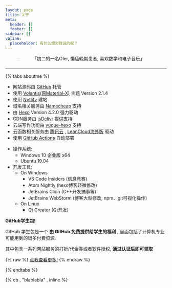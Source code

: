 ```yaml
---
layout: page
title: 关于
meta:
  header: []
  footer: []
sidebar: []
valine:
  placeholder: 有什么想对我说的呢？
---
```


<btns center circle wide>
<a style='padding-bottom:16px'>
<img style='height:80px;width:80px;border-radius:40px;margin-top:-64px;margin-bottom:12px' src="https://cdn.jsdelivr.net/gh/Linhk1606/Linhk1606@V1.0/me.jpg">
「初二的一名OIer, 懒癌晚期患者, 喜欢数学和电子音乐」
</a>
</btns>
<br>

---


{% tabs aboutme %}

<!-- tab 本站配置 -->

* 网站源码由 [GitHub](https://github.com) 托管
* 使用 [Volantis(原Material-X)](https://xaoxuu.com/wiki/volantis) 主题 Version 2.1.4
* 使用 [Netlify](https://www.netlify.com) 建站
* 域名相关服务由 [Namecheap](https://www.namecheap.com) 支持
* 由 [Hexo](https://hexo.io/) Version 4.2.0 强力驱动
* CDN服务由 [jsDelivr](https://www.jsdelivr.com) 提供支持
* 云端写作功能由 [yuque-hexo](https://github.com/x-cold/yuque-hexo) 支持
* 云函数相关服务由 [腾讯云](https://cloud.tencent.com) , [LeanCloud海外版](https://leancloud.app) 驱动
* 使用 [GitHub Actions](https://help.github.com/en/actions) 自动部署

<!-- endtab -->

<!-- tab 作者的「开发装备」 -->

- 操作系统:
  - Windows 10 企业版 x64
  - Ubuntu 19.04
- 开发工具:
  - On Windows
    - VS Code Insiders (信息竞赛)
    - Atom Nightly (hexo博客轻微修改)
    - JetBrains Clion (C++开发~~搞事~~等)
    - JetBrains WebStorm (博客大型修改, npm、git可视化操作)
  - On Linux
    - Qt Creator (Qt开发)

<!-- endtab -->

<!-- tab 福利 -->

**GitHub学生包!**

GitHub 学生包是一个 **由 GitHub 免费提供给学生的福利** , 里面包括了计算机专业可能用到的很多付费资源.

其中包含一系列网站服务的打折/代金券或者软件授权, **通过认证后即可领取**

{% raw %}
<btns rounded center>
<a href='https://education.github.com/pack'><i class='fab fa-github'></i>点我查看更多!</a>
</btns>
{% endraw %}

<!-- endtab -->

{% endtabs %}


{% cb , "blablabla" , inline %}
